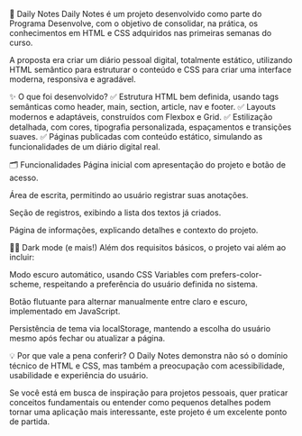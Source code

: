 🚀 Daily Notes
Daily Notes é um projeto desenvolvido como parte do Programa Desenvolve, com o objetivo de consolidar, na prática, os conhecimentos em HTML e CSS adquiridos nas primeiras semanas do curso.

A proposta era criar um diário pessoal digital, totalmente estático, utilizando HTML semântico para estruturar o conteúdo e CSS para criar uma interface moderna, responsiva e agradável.

✨ O que foi desenvolvido?
✅ Estrutura HTML bem definida, usando tags semânticas como header, main, section, article, nav e footer.
✅ Layouts modernos e adaptáveis, construídos com Flexbox e Grid.
✅ Estilização detalhada, com cores, tipografia personalizada, espaçamentos e transições suaves.
✅ Páginas publicadas com conteúdo estático, simulando as funcionalidades de um diário digital real.

🗂️ Funcionalidades
Página inicial com apresentação do projeto e botão de acesso.

Área de escrita, permitindo ao usuário registrar suas anotações.

Seção de registros, exibindo a lista dos textos já criados.

Página de informações, explicando detalhes e contexto do projeto.

🌙✨ Dark mode (e mais!)
Além dos requisitos básicos, o projeto vai além ao incluir:

Modo escuro automático, usando CSS Variables com prefers-color-scheme, respeitando a preferência do usuário definida no sistema.

Botão flutuante para alternar manualmente entre claro e escuro, implementado em JavaScript.

Persistência de tema via localStorage, mantendo a escolha do usuário mesmo após fechar ou atualizar a página.

💡 Por que vale a pena conferir?
O Daily Notes demonstra não só o domínio técnico de HTML e CSS, mas também a preocupação com acessibilidade, usabilidade e experiência do usuário.

Se você está em busca de inspiração para projetos pessoais, quer praticar conceitos fundamentais ou entender como pequenos detalhes podem tornar uma aplicação mais interessante, este projeto é um excelente ponto de partida.
